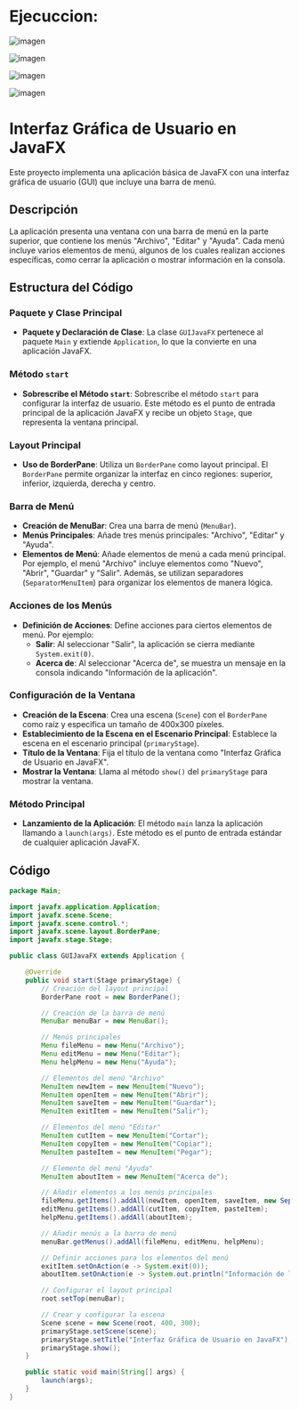 # Ejecuccion:

![imagen](https://github.com/JansHilaca/Interfaz_Menu/assets/168945853/0d5a44e4-019b-4cf7-a61d-f5ade9a7f748)

![imagen](https://github.com/JansHilaca/Interfaz_Menu/assets/168945853/313ad621-e809-4d79-bb12-406f7fe450de)

![imagen](https://github.com/JansHilaca/Interfaz_Menu/assets/168945853/f335257d-2e3c-47b8-838e-ab56516fccd0)

![imagen](https://github.com/JansHilaca/Interfaz_Menu/assets/168945853/f357a538-400a-479e-b418-a89bc5becafc)


# Interfaz Gráfica de Usuario en JavaFX

Este proyecto implementa una aplicación básica de JavaFX con una interfaz gráfica de usuario (GUI) que incluye una barra de menú.

## Descripción

La aplicación presenta una ventana con una barra de menú en la parte superior, que contiene los menús "Archivo", "Editar" y "Ayuda". Cada menú incluye varios elementos de menú, algunos de los cuales realizan acciones específicas, como cerrar la aplicación o mostrar información en la consola.

## Estructura del Código

### Paquete y Clase Principal

- **Paquete y Declaración de Clase**: La clase `GUIJavaFX` pertenece al paquete `Main` y extiende `Application`, lo que la convierte en una aplicación JavaFX.

### Método `start`

- **Sobrescribe el Método `start`**: Sobrescribe el método `start` para configurar la interfaz de usuario. Este método es el punto de entrada principal de la aplicación JavaFX y recibe un objeto `Stage`, que representa la ventana principal.

### Layout Principal

- **Uso de BorderPane**: Utiliza un `BorderPane` como layout principal. El `BorderPane` permite organizar la interfaz en cinco regiones: superior, inferior, izquierda, derecha y centro.

### Barra de Menú

- **Creación de MenuBar**: Crea una barra de menú (`MenuBar`).
- **Menús Principales**: Añade tres menús principales: "Archivo", "Editar" y "Ayuda".
- **Elementos de Menú**: Añade elementos de menú a cada menú principal. Por ejemplo, el menú "Archivo" incluye elementos como "Nuevo", "Abrir", "Guardar" y "Salir". Además, se utilizan separadores (`SeparatorMenuItem`) para organizar los elementos de manera lógica.

### Acciones de los Menús

- **Definición de Acciones**: Define acciones para ciertos elementos de menú. Por ejemplo:
  - **Salir**: Al seleccionar "Salir", la aplicación se cierra mediante `System.exit(0)`.
  - **Acerca de**: Al seleccionar "Acerca de", se muestra un mensaje en la consola indicando "Información de la aplicación".

### Configuración de la Ventana

- **Creación de la Escena**: Crea una escena (`Scene`) con el `BorderPane` como raíz y especifica un tamaño de 400x300 píxeles.
- **Establecimiento de la Escena en el Escenario Principal**: Establece la escena en el escenario principal (`primaryStage`).
- **Título de la Ventana**: Fija el título de la ventana como "Interfaz Gráfica de Usuario en JavaFX".
- **Mostrar la Ventana**: Llama al método `show()` del `primaryStage` para mostrar la ventana.

### Método Principal

- **Lanzamiento de la Aplicación**: El método `main` lanza la aplicación llamando a `launch(args)`. Este método es el punto de entrada estándar de cualquier aplicación JavaFX.

## Código

```java
package Main;

import javafx.application.Application;
import javafx.scene.Scene;
import javafx.scene.control.*;
import javafx.scene.layout.BorderPane;
import javafx.stage.Stage;

public class GUIJavaFX extends Application {

    @Override
    public void start(Stage primaryStage) {
        // Creación del layout principal
        BorderPane root = new BorderPane();

        // Creación de la barra de menú
        MenuBar menuBar = new MenuBar();

        // Menús principales
        Menu fileMenu = new Menu("Archivo");
        Menu editMenu = new Menu("Editar");
        Menu helpMenu = new Menu("Ayuda");

        // Elementos del menú "Archivo"
        MenuItem newItem = new MenuItem("Nuevo");
        MenuItem openItem = new MenuItem("Abrir");
        MenuItem saveItem = new MenuItem("Guardar");
        MenuItem exitItem = new MenuItem("Salir");

        // Elementos del menú "Editar"
        MenuItem cutItem = new MenuItem("Cortar");
        MenuItem copyItem = new MenuItem("Copiar");
        MenuItem pasteItem = new MenuItem("Pegar");

        // Elemento del menú "Ayuda"
        MenuItem aboutItem = new MenuItem("Acerca de");

        // Añadir elementos a los menús principales
        fileMenu.getItems().addAll(newItem, openItem, saveItem, new SeparatorMenuItem(), exitItem);
        editMenu.getItems().addAll(cutItem, copyItem, pasteItem);
        helpMenu.getItems().addAll(aboutItem);

        // Añadir menús a la barra de menú
        menuBar.getMenus().addAll(fileMenu, editMenu, helpMenu);

        // Definir acciones para los elementos del menú
        exitItem.setOnAction(e -> System.exit(0));
        aboutItem.setOnAction(e -> System.out.println("Información de la aplicación"));

        // Configurar el layout principal
        root.setTop(menuBar);

        // Crear y configurar la escena
        Scene scene = new Scene(root, 400, 300);
        primaryStage.setScene(scene);
        primaryStage.setTitle("Interfaz Gráfica de Usuario en JavaFX");
        primaryStage.show();
    }

    public static void main(String[] args) {
        launch(args);
    }
}
